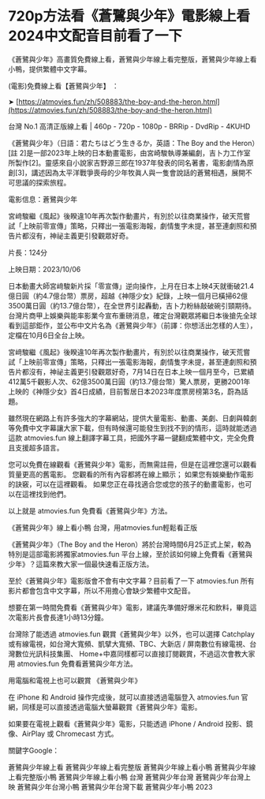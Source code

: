 # 720p方法看《蒼鷺與少年》電影線上看2024中文配音目前看了一下

《蒼鷺與少年》高畫質免費線上看，蒼鷺與少年線上看完整版，蒼鷺與少年線上看小鴨，提供繁體中文字幕。

(電影)免費線上看【蒼鷺與少年】 ：

➤ [https://atmovies.fun/zh/508883/the-boy-and-the-heron.html](https://atmovies.fun/zh/508883/the-boy-and-the-heron.html)

台灣 No.1 高清正版線上看 | 460p - 720p - 1080p - BRRip - DvdRip - 4KUHD

《蒼鷺與少年》（日語：君たちはどう生きるか，英語：The Boy and the Heron）[註 2]是一部2023年上映的日本動畫電影，由宮崎駿執導兼編劇，吉卜力工作室所製作[2]。靈感來自小說家吉野源三郎在1937年發表的同名著書，電影劇情為原創[3]，講述因為太平洋戰爭喪母的少年牧眞人與一隻會說話的蒼鷺相遇，展開不可思議的探索旅程。

電影信息：蒼鷺與少年

宮﨑駿繼《風起》後睽違10年再次製作動畫片，有別於以往商業操作，破天荒嘗試「上映前零宣傳」策略，只釋出一張電影海報，劇情隻字未提，甚至連劇照和預告片都沒有，神祕主義更引發觀眾好奇。

片長：124分 

上映日期：2023/10/06 

日本動畫大師宮﨑駿新片採「零宣傳」逆向操作，上月在日本上映4天就衝破21.4億日圓（約4.7億台幣）票房，超越《神隱少女》紀錄，上映一個月已橫掃62億3500萬日圓（約13.7億台幣），在全世界引起轟動，吉卜力粉絲敲破碗引頸期待。台灣片商甲上娛樂與能率影業今宣布重磅消息，確定台灣觀眾將繼日本後搶先全球看到這部鉅作，並公布中文片名為《蒼鷺與少年》（前譯：你想活出怎樣的人生），定檔在10月6日全台上映。

宮﨑駿繼《風起》後睽違10年再次製作動畫片，有別於以往商業操作，破天荒嘗試「上映前零宣傳」策略，只釋出一張電影海報，劇情隻字未提，甚至連劇照和預告片都沒有，神祕主義更引發觀眾好奇，7月14日在日本上映一個月至今，已累績412萬5千觀影人次、62億3500萬日圓（約13.7億台幣）驚人票房，更勝2001年上映的《神隱少女》首4日成績，目前暫居日本2023年度票房榜第3名，蔚為話題。

雖然現在網路上有許多強大的字幕網站，提供大量電影、動畫、美劇、日劇與韓劇等免費中文字幕讓大家下載，但有時候還可能發生到找不到的情形，這時就能透過這款 atmovies.fun 線上翻譯字幕工具，把國外字幕一鍵翻成繁體中文，完全免費且支援超多語言。

您可以免費在線觀看《蒼鷺與少年》電影，而無需註冊，但是在這裡您還可以觀看質量更高的舊電影。 您觀看的所有內容都將在線上顯示； 如果您有娛樂動作電影的訣竅，可以在這裡觀看。 如果您正在尋找適合您或您的孩子的動畫電影，也可以在這裡找到他們。

以上就是 atmovies.fun 免費看《蒼鷺與少年》方法。

《蒼鷺與少年》線上看小鴨 台灣，用atmovies.fun輕鬆看正版

《蒼鷺與少年》（The Boy and the Heron）將於台灣時間6月25正式上架，較為特別是這部電影將獨家atmovies.fun 平台上線，至於該如何線上免費看《蒼鷺與少年》？這篇來教大家一個最快速看正版方法。

至於《蒼鷺與少年》電影版會不會有中文字幕？目前看了一下 atmovies.fun 所有影片都會包含中文字幕，所以不用擔心會缺少繁體中文配音。

想要在第一時間免費看《蒼鷺與少年》電影，建議先準備好爆米花和飲料，畢竟這次電影片長會長達1小時13分鐘。  

台灣除了能透過 atmovies.fun 觀賞《蒼鷺與少年》以外，也可以選擇 Catchplay 或有線電視，如台灣大寬頻、凱擘大寬頻、TBC、大新店 / 屏南數位有線電視、台灣數位光訊科技集團、 Home+中嘉同樣都可以直接訂閱觀賞，不過這次會教大家用 atmovies.fun 免費看蒼鷺與少年方法。

用電腦和電視上也可以觀賞 《蒼鷺與少年》

在 iPhone 和 Android 操作完成後，就可以直接透過電腦登入 atmovies.fun 官網，同樣是可以直接透過電腦大螢幕觀賞《蒼鷺與少年》電影。

如果要在電視上觀看《蒼鷺與少年》電影，只能透過 iPhone / Android 投影、鏡像、AirPlay 或 Chromecast 方式。


關鍵字Google：

蒼鷺與少年線上看
蒼鷺與少年線上看完整版
蒼鷺與少年線上看小鴨
蒼鷺與少年線上看完整版小鴨
蒼鷺與少年線上看小鴨 台灣
蒼鷺與少年台灣
蒼鷺與少年台灣上映
蒼鷺與少年台灣小鴨
蒼鷺與少年台灣下載
蒼鷺與少年小鴨 2023
